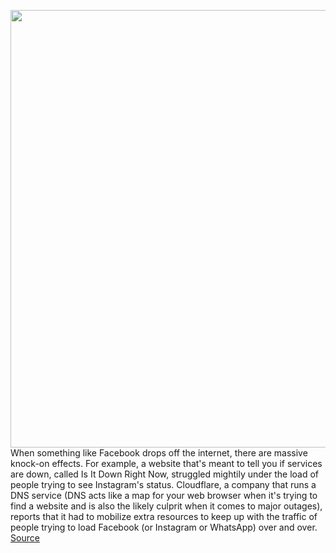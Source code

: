 <img src='https://cdn.vox-cdn.com/thumbor/9zch1l7t0De7omgDh8M1TvGjxUQ=/124x0:1882x942/1200x800/filters:focal(871x298:1171x598)/cdn.vox-cdn.com/uploads/chorus_image/image/69949304/Screen_Shot_2021_10_04_at_10.06.41_AM.0.png' width='700px' /><br/>
When something like Facebook drops off the internet, there are massive knock-on effects. For example, a website that's meant to tell you if services are down, called Is It Down Right Now, struggled mightily under the load of people trying to see Instagram's status. Cloudflare, a company that runs a DNS service (DNS acts like a map for your web browser when it's trying to find a website and is also the likely culprit when it comes to major outages), reports that it had to mobilize extra resources to keep up with the traffic of people trying to load Facebook (or Instagram or WhatsApp) over and over.
<a href='https://www.theverge.com/2021/10/4/22709123/facebook-outage-down-detector-cloudflare'> Source <a/>